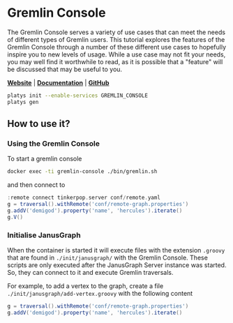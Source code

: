 # Gremlin Console

The Gremlin Console serves a variety of use cases that can meet the needs of different types of Gremlin users. This tutorial explores the features of the Gremlin Console through a number of these different use cases to hopefully inspire you to new levels of usage. While a use case may not fit your needs, you may well find it worthwhile to read, as it is possible that a "feature" will be discussed that may be useful to you.

**[Website](https://tinkerpop.apache.org/)** | **[Documentation](https://tinkerpop.apache.org/docs/current/tutorials/the-gremlin-console/)** | **[GitHub](https://github.com/apache/tinkerpop)**

```bash
platys init --enable-services GREMLIN_CONSOLE
platys gen
```

## How to use it?

### Using the Gremlin Console

To start a gremlin console

```bash
docker exec -ti gremlin-console ./bin/gremlin.sh    
```

and then connect to 

```groovy
:remote connect tinkerpop.server conf/remote.yaml
g = traversal().withRemote('conf/remote-graph.properties')
g.addV('demigod').property('name', 'hercules').iterate()    
g.V()
```

### Initialise JanusGraph

When the container is started it will execute files with the extension `.groovy` that are found in `./init/janusgraph/` with the Gremlin Console. These scripts are only executed after the JanusGraph Server instance was started. So, they can connect to it and execute Gremlin traversals.

For example, to add a vertex to the graph, create a file `./init/janusgraph/add-vertex.groovy` with the following content

```groovy
g = traversal().withRemote('conf/remote-graph.properties')
g.addV('demigod').property('name', 'hercules').iterate()
```